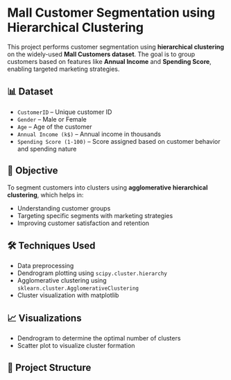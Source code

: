 # Mall Customer Segmentation using Hierarchical Clustering

This project performs customer segmentation using **hierarchical clustering** on the widely-used **Mall Customers dataset**. The goal is to group customers based on features like **Annual Income** and **Spending Score**, enabling targeted marketing strategies.

## 📊 Dataset



- `CustomerID` – Unique customer ID
- `Gender` – Male or Female
- `Age` – Age of the customer
- `Annual Income (k$)` – Annual income in thousands
- `Spending Score (1-100)` – Score assigned based on customer behavior and spending nature

## 🧠 Objective

To segment customers into clusters using **agglomerative hierarchical clustering**, which helps in:

- Understanding customer groups
- Targeting specific segments with marketing strategies
- Improving customer satisfaction and retention

## 🛠️ Techniques Used

- Data preprocessing
- Dendrogram plotting using `scipy.cluster.hierarchy`
- Agglomerative clustering using `sklearn.cluster.AgglomerativeClustering`
- Cluster visualization with matplotlib

## 📈 Visualizations

- Dendrogram to determine the optimal number of clusters
- Scatter plot to visualize cluster formation

## 📂 Project Structure

